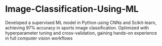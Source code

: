 # Image-Classification-Using-ML
Developed a supervised ML model in Python using CNNs and Scikit-learn, achieving 97% accuracy in sports image classification. Optimized with hyperparameter tuning and cross-validation, gaining hands-on experience in full computer vision workflows
